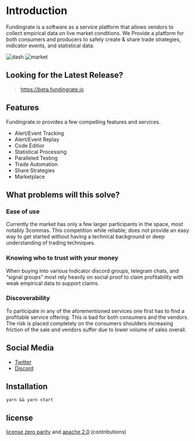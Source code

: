 # Introduction

Fundingrate is a software as a service platform that allows vendors to collect empirical data on live market conditions. We Provide a platform for both consumers and producers to safely create & share trade strategies, indicator events, and statistical data.

![dash](https://i.imgur.com/y9T7nsB.png)
![market](https://i.imgur.com/2yvU4NY.png)

## Looking for the Latest Release?

> https://beta.fundingrate.io

## Features

Fundingrate.io provides a few compelling features and services.

* Alert/Event Tracking
* Alert/Event Replay
* Code Editior
* Statistical Processing
* Paralleled Testing
* Trade Automation
* Share Strategies
* Marketplace

## What problems will this solve?

### Ease of use

Currently the market has only a few larger participants in the space, most notably 3commas. This competition while reliable; does not provide an easy way to get started without having a  technical background or deep understanding of trading techniques.

### Knowing who to trust with your money

When buying Into various Indicator discord groups, telegram chats, and “signal groups” most rely heavily on social proof to claim profitability with weak empirical data to support claims.

### Discoverability

To participate in any of the aforementioned services one first has to find a profitable service offering. This is bad for both consumers and the vendors. The risk is placed completely on the consumers shoulders increasing friction of the sale and vendors suffer due to lower volume of sales overall.

## Social Media

- [Twitter](https://twitter.com/FundingrateIO)
- [Discord](https://discord.gg/jWcakUj)

## Installation
```
yarn && yarn start
```

## license

[license zero parity](https://licensezero.com/licenses/parity)
and [apache 2.0](https://www.apache.org/licenses/LICENSE-2.0.txt)
(contributions)
